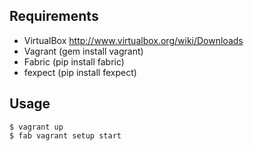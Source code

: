 Requirements
------------
* VirtualBox http://www.virtualbox.org/wiki/Downloads
* Vagrant (gem install vagrant)
* Fabric (pip install fabric)
* fexpect (pip install fexpect)

Usage
-----
    $ vagrant up
    $ fab vagrant setup start


